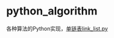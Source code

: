 # python_algorithm
各种算法的Python实现，[单链表link_list.py](https://github.com/zxyzqs/python_algorithm/blob/master/link_list.py)
